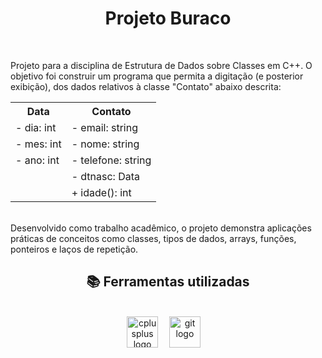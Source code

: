 <h1 align='center'>Projeto Buraco</h1>
<br>
<p align='left'>Projeto para a disciplina de Estrutura de Dados sobre Classes em C++. O objetivo foi construir um programa que permita a digitação (e posterior exibição), dos dados relativos à classe "Contato" abaixo descrita:
<table align='center'>
<tr>
<th colspan='2'>Data</th>
<th colspan='2'>Contato</th>
</tr>
<tr>
<td colspan='2'>- dia: int</td>
<td colspan='2'>- email: string</td>
</tr>
<tr>
<td colspan='2'>- mes: int</td>
<td colspan='2'>- nome: string</td>
</tr>
<tr>
<td colspan='2'>- ano: int</td>
<td colspan='2'>- telefone: string</td>
</tr>
<tr>
<td colspan='2'></td>
<td colspan='2'>- dtnasc: Data</td>
</tr>
<tr>
<td colspan='2'></td>
<td colspan='2'>+ idade(): int</td>
</tr>
</table>
<br>
Desenvolvido como trabalho acadêmico, o projeto demonstra aplicações práticas de conceitos como classes, tipos de dados, arrays, funções, ponteiros e laços de repetição.</p>
<h2 align="center">📚 Ferramentas utilizadas</h2>
<br>
<div align="center">
  <img src="https://cdn.jsdelivr.net/gh/devicons/devicon/icons/cplusplus/cplusplus-original.svg" height="50" alt="cplusplus logo"  />
  <img width="10" />
  <img src="https://cdn.jsdelivr.net/gh/devicons/devicon/icons/git/git-original.svg" height="50" alt="git logo"  />
  <img width="10" />
</div>
<br>

